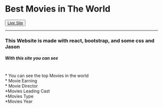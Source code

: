 <h1>Best Movies in The World</h1>
   <button><a href="https://worldsbestmovies.netlify.app/">Live Site</a></button>
  
<hr>
<h3>This Website is made with react, bootstrap, and some css and Jason</h3>


<h5>With this site you can see </h5>
<br>
* You can see the top Movies in the world 
<br>
* Movie Earning
<br>
* Movie Director
<br>
*Movies Leading Cast
<br>
*Movies Type
<br>
*Movies Year
